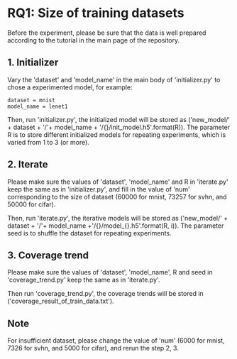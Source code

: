# RQ1: Size of training datasets

Before the experiment, please be sure that the data is well prepared according to the tutorial in the main page of the repository.

## 1. Initializer
Vary the 'dataset' and 'model_name' in the main body of 'initializer.py' to chose a experimented model, for example:

```
dataset = mnist
model_name = lenet1
```

Then, run 'initializer.py', the initialized model will be stored as ('new_model/' + dataset + '/'+ model_name + '/{}/init_model.h5'.format(R)). 
The parameter R is to store different initialized models for repeating experiments, which is varied from 1 to 3 (or more).

## 2. Iterate
Please make sure the values of 'dataset', 'model_name' and R in 'iterate.py' keep the same as in 'initializer.py', and fill in the value of 'num' corresponding to the size of dataset (60000 for mnist, 73257 for svhn, and 50000 for cifar). 

Then, run 'iterate.py', the iterative models will be stored as ('new_model/' + dataset + '/'+ model_name +'/{}/model_{}.h5'.format(R, i)). The parameter seed is to shuffle the dataset for repeating experiments.

## 3. Coverage trend
Please make sure the values of 'dataset', 'model_name', R and seed in 'coverage_trend.py' keep the same as in 'iterate.py'. 

Then run 'coverage_trend.py', the coverage trends will be stored in ('coverage_result_of_train_data.txt').

## Note
For insufficient dataset, please change the value of 'num' (6000 for mnist, 7326 for svhn, and 5000 for cifar), and rerun the step 2, 3.
